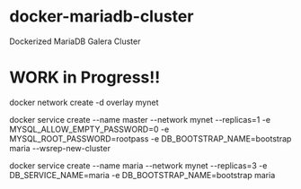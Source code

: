 # docker-mariadb-cluster
Dockerized MariaDB Galera Cluster

# WORK in Progress!!

docker network create -d overlay mynet

docker service create --name master --network mynet --replicas=1 -e MYSQL_ALLOW_EMPTY_PASSWORD=0 -e MYSQL_ROOT_PASSWORD=rootpass -e DB_BOOTSTRAP_NAME=bootstrap maria --wsrep-new-cluster

docker service create --name maria --network mynet --replicas=3 -e DB_SERVICE_NAME=maria -e DB_BOOTSTRAP_NAME=bootstrap maria
